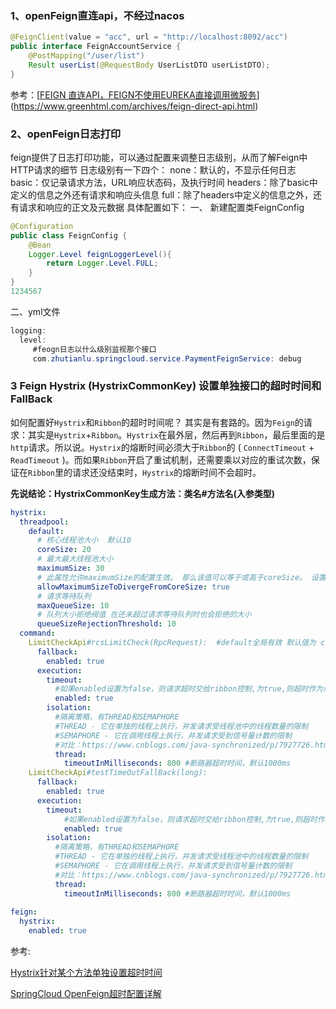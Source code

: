 

### 1、openFeign直连api，不经过nacos

```java
@FeignClient(value = "acc", url = "http://localhost:8092/acc")
public interface FeignAccountService {
    @PostMapping("/user/list")
    Result userList(@RequestBody UserListDTO userListDTO);
}
```

参考：[[FEIGN 直连API，FEIGN不使用EUREKA直接调用微服务](https://www.greenhtml.com/archives/feign-direct-api.html)](https://www.greenhtml.com/archives/feign-direct-api.html)

### 2、openFeign日志打印

feign提供了日志打印功能，可以通过配置来调整日志级别，从而了解Feign中HTTP请求的细节
日志级别有一下四个：
none：默认的，不显示任何日志
basic：仅记录请求方法，URL响应状态码，及执行时间
headers：除了basic中定义的信息之外还有请求和响应头信息
full：除了headers中定义的信息之外，还有请求和响应的正文及元数据
具体配置如下：
一、 新建配置类FeignConfig

```java
@Configuration
public class FeignConfig {
    @Bean
    Logger.Level feignLoggerLevel(){
        return Logger.Level.FULL;
    }
}
1234567
```

二、yml文件

```java
logging:
  level:
     #feogn日志以什么级别监视那个接口
     com.zhutianlu.springcloud.service.PaymentFeignService: debug
```

### 3 Feign Hystrix (HystrixCommonKey) 设置单独接口的超时时间和FallBack

如何配置好`Hystrix`和`Ribbon`的超时时间呢？
其实是有套路的。因为`Feign`的请求：其实是`Hystrix`+`Ribbon`。`Hystrix`在最外层，然后再到`Ribbon`，最后里面的是`http`请求。所以说。`Hystrix`的熔断时间必须大于`Ribbon`的 ( `ConnectTimeout` + `ReadTimeout` )。而如果`Ribbon`开启了重试机制，还需要乘以对应的重试次数，保证在`Ribbon`里的请求还没结束时，`Hystrix`的熔断时间不会超时。

**先说结论：HystrixCommonKey生成方法：类名#方法名(入参类型)**

```yaml
hystrix:
  threadpool:
    default:
      # 核心线程池大小  默认10
      coreSize: 20
      # 最大最大线程池大小
      maximumSize: 30
      # 此属性允许maximumSize的配置生效。 那么该值可以等于或高于coreSize。 设置coreSize <maximumSize会创建一个线程池，该线程池可以支持maximumSize并发，但在相对不活动期间将向系统返回线程。 （以keepAliveTimeInMinutes为准）
      allowMaximumSizeToDivergeFromCoreSize: true
      # 请求等待队列
      maxQueueSize: 10
      # 队列大小拒绝阀值 在还未超过请求等待队列时也会拒绝的大小
      queueSizeRejectionThreshold: 10
  command:
    LimitCheckApi#rcsLimitCheck(RpcRequest):  #default全局有效 默认值为 commonKey commonKey生成方法在 Feign.configKey(target.type(), method) 中
      fallback:
        enabled: true
      execution:
        timeout:
          #如果enabled设置为false，则请求超时交给ribbon控制,为true,则超时作为熔断根据
          enabled: true
        isolation:
          #隔离策略，有THREAD和SEMAPHORE
          #THREAD - 它在单独的线程上执行，并发请求受线程池中的线程数量的限制
          #SEMAPHORE - 它在调用线程上执行，并发请求受到信号量计数的限制
          #对比：https://www.cnblogs.com/java-synchronized/p/7927726.html
          thread:
            timeoutInMilliseconds: 800 #断路器超时时间，默认1000ms
    LimitCheckApi#testTimeOutFallBack(long):
      fallback:
        enabled: true
      execution:
        timeout:
            #如果enabled设置为false，则请求超时交给ribbon控制,为true,则超时作为熔断根据
            enabled: true
        isolation:
          #隔离策略，有THREAD和SEMAPHORE
          #THREAD - 它在单独的线程上执行，并发请求受线程池中的线程数量的限制
          #SEMAPHORE - 它在调用线程上执行，并发请求受到信号量计数的限制
          #对比：https://www.cnblogs.com/java-synchronized/p/7927726.html
          thread:
            timeoutInMilliseconds: 800 #断路器超时时间，默认1000ms
 
feign:
  hystrix:
    enabled: true
```

参考: 

[Hystrix针对某个方法单独设置超时时间](https://blog.csdn.net/jerry010101/article/details/90143919?utm_medium=distribute.pc_relevant.none-task-blog-baidujs_title-2&spm=1001.2101.3001.4242)

[SpringCloud OpenFeign超时配置详解](https://blog.csdn.net/a1036645146/article/details/108297183)
